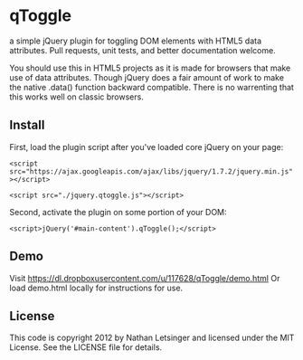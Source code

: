 # qToggle

a simple jQuery plugin for toggling DOM elements with HTML5 data attributes.
Pull requests, unit tests, and better documentation welcome.

You should use this in HTML5 projects as it is made for browsers that make use of data attributes. Though jQuery does a fair amount of work to make the native .data() function backward compatible. There is no warrenting that this works well on classic browsers.

## Install

First, load the plugin script after you've loaded core jQuery on your page:

`<script src="https://ajax.googleapis.com/ajax/libs/jquery/1.7.2/jquery.min.js"></script>`

`<script src="./jquery.qtoggle.js"></script>`


Second, activate the plugin on some portion of your DOM:

`<script>jQuery('#main-content').qToggle();</script>`

## Demo
Visit https://dl.dropboxusercontent.com/u/117628/qToggle/demo.html
Or load demo.html locally for instructions for use.

## License

This code is copyright 2012 by Nathan Letsinger and licensed under the MIT License. See the LICENSE file for details.

